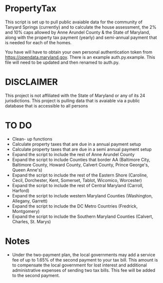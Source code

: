 # PropertyTax
This script is set up to pull public avaiable data for the community of Tanyard Springs (currently) and to calculate the house assessment, the 2% and 10% caps allowed by Anne Arundel County & the State of Maryland, along with the property tax payment (yearly) and semi-annual payment that is needed for each of the homes. 

You have will have to obtain your own personal authentication token from https://opendata.maryland.gov. There is an example auth.py.example. This file will need to be updated and then renamed to auth.py. 

# DISCLAIMER
This project is not affiliated with the State of Maryland or any of its 24 jurisdictions. This project is pulling data that is avaiable via a public database that is accessible to all persons

# TO DO
* Clean- up functions
* Calculate property taxes that are due in a annual payment setup
* Calculate property taxes that are due in a semi annual payment setup
* Expand the script to include the rest of Anne Arundel County
* Expand the script to include Counties that border AA (Baltimore City, Baltimore County, Howard County, Calvert County, Prince George's, Queen Anne's)
* Expand the script to include the rest of the Eastern Shore (Caroline, Cecil, Dorchester, Kent, Somerset, Tablot, Wicomico, Worcester)
* Expand the script to include the rest of Central Maryland (Carroll, Harford)
* Expand the script to include western Maryland Counties (Washington, Allegany, Garrett)
* Expand the script to include the DC Metro Countries (Fredrick, Montgomery)
* Expand the script to include the Southern Maryland Counties (Calvert, Charles, St. Marys)

# Notes
* Under the two-payment plan, the local governments may add a service fee of up to 1.65% of the second payment to your tax bill. This amount is to compensate the local government for lost interest and additional administrative expenses of sending two tax bills. This fee will be added to the second payment.

